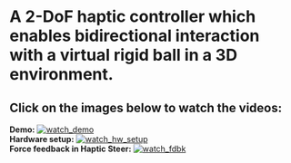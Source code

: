 # A 2-DoF haptic controller which enables bidirectional interaction with a virtual rigid ball in a 3D environment.

## Click on the images below to watch the videos:
**Demo:**
[![watch_demo](https://img.youtube.com/vi/2q8rHm4gK60/1.jpg)](https://www.youtube.com/watch?v=2q8rHm4gK60)
<br>
**Hardware setup:**
[![watch_hw_setup](https://img.youtube.com/vi/D9nIS4LXtgA/0.jpg)](https://www.youtube.com/watch?v=D9nIS4LXtgA)
<br>
**Force feedback in Haptic Steer:**
[![watch_fdbk](https://img.youtube.com/vi/WZXPGZhVnqc/0.jpg)](https://www.youtube.com/watch?v=WZXPGZhVnqc)
<br>
